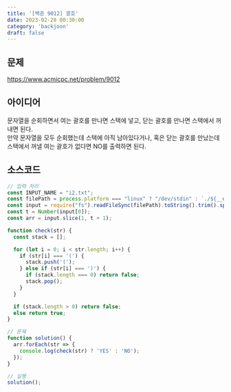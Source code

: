```yaml
---
title: '[백준 9012] 괄호'
date: 2023-02-28 00:30:00
category: 'backjoon'
draft: false
---
```


## 문제
https://www.acmicpc.net/problem/9012

## 아이디어
문자열을 순회하면서 여는 괄호를 만나면 스택에 넣고, 닫는 괄호를 만나면 스택에서 꺼내면 된다.  
만약 문자열을 모두 순회했는데 스택에 아직 남아있다거나, 혹은 닫는 괄호를 만났는데 스택에서 꺼낼 여는 괄호가 없다면 NO를 출력하면 된다.

## 소스코드
```js
// 입력 처리
const INPUT_NAME = "i2.txt";
const filePath = process.platform === "linux" ? "/dev/stdin" : `./${__dirname.split('\\').pop()}/${INPUT_NAME}`;
const input = require("fs").readFileSync(filePath).toString().trim().split("\n").map(item => item.trim());
const t = Number(input[0]);
const arr = input.slice(1, t + 1);

function check(str) {
  const stack = [];

  for (let i = 0; i < str.length; i++) {
    if (str[i] === '(') {
      stack.push('(');
    } else if (str[i] === ')') {
      if (stack.length === 0) return false;
      stack.pop();
    }
  }

  if (stack.length > 0) return false;
  else return true;
}

// 문제
function solution() {
  arr.forEach(str => {
    console.log(check(str) ? 'YES' : 'NO');
  });
}

// 실행
solution();
```